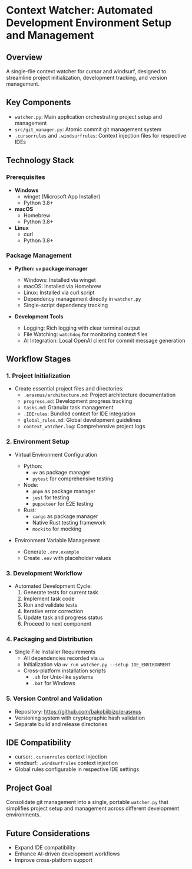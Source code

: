 # Context Watcher: Automated Development Environment Setup and Management

## Overview
A single-file context watcher for cursor and windsurf, designed to streamline project initialization, development tracking, and version management.

## Key Components
- `watcher.py`: Main application orchestrating project setup and management
- `src/git_manager.py`: Atomic commit git management system
- `.cursorrules` and `.windsurfrules`: Context injection files for respective IDEs

## Technology Stack

### Prerequisites
- **Windows**
  - winget (Microsoft App Installer)
  - Python 3.8+
- **macOS**
  - Homebrew
  - Python 3.8+
- **Linux**
  - curl
  - Python 3.8+

### Package Management
- **Python: `uv` package manager**
  - Windows: Installed via winget
  - macOS: Installed via Homebrew
  - Linux: Installed via curl script
  - Dependency management directly in `watcher.py`
  - Single-script dependency tracking

- **Development Tools**
  - Logging: Rich logging with clear terminal output
  - File Watching: `watchdog` for monitoring context files
  - AI Integration: Local OpenAI client for commit message generation

## Workflow Stages

### 1. Project Initialization
- Create essential project files and directories:
  - `.erasmus/architecture.md`: Project architecture documentation
  - `progress.md`: Development progress tracking
  - `tasks.md`: Granular task management
  - `.IDErules`: Bundled context for IDE integration
  - `global_rules.md`: Global development guidelines
  - `context_watcher.log`: Comprehensive project logs

### 2. Environment Setup
- Virtual Environment Configuration
  - Python:
    - `uv` as package manager
    - `pytest` for comprehensive testing
  - Node:
    - `pnpm` as package manager
    - `jest` for testing
    - `puppeteer` for E2E testing
  - Rust:
    - `cargo` as package manager
    - Native Rust testing framework
    - `mockito` for mocking

- Environment Variable Management
  - Generate `.env.example`
  - Create `.env` with placeholder values

### 3. Development Workflow
- Automated Development Cycle:
  1. Generate tests for current task
  2. Implement task code
  3. Run and validate tests
  4. Iterative error correction
  5. Update task and progress status
  6. Proceed to next component

### 4. Packaging and Distribution
- Single File Installer Requirements
  - All dependencies recorded via `uv`
  - Initialization via `uv run watcher.py --setup IDE_ENVIRONMENT`
  - Cross-platform installation scripts
    - `.sh` for Unix-like systems
    - `.bat` for Windows

### 5. Version Control and Validation
- Repository: https://github.com/bakobiibizo/erasmus
- Versioning system with cryptographic hash validation
- Separate build and release directories

## IDE Compatibility
- cursor: `.cursorrules` context injection
- windsurf: `.windsurfrules` context injection
- Global rules configurable in respective IDE settings

## Project Goal
Consolidate git management into a single, portable `watcher.py` that simplifies project setup and management across different development environments.

## Future Considerations
- Expand IDE compatibility
- Enhance AI-driven development workflows
- Improve cross-platform support